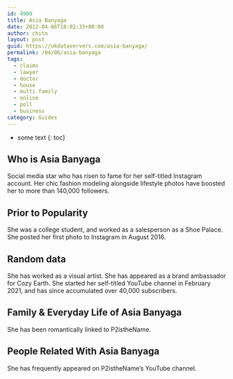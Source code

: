 ```yaml
---
id: 4909
title: Asia Banyaga
date: 2012-04-06T18:02:33+00:00
author: chito
layout: post
guid: https://ukdataservers.com/asia-banyaga/
permalink: /04/06/asia-banyaga
tags:
  - claims
  - lawyer
  - doctor
  - house
  - multi family
  - online
  - poll
  - business
category: Guides
---
```


* some text
{: toc}
          
          
## Who is  Asia Banyaga
                  
                  
                  
Social media star who has risen to fame for her self-titled Instagram account. Her chic fashion modeling alongside lifestyle photos have boosted her to more than 140,000 followers. 
                  
                
                
                
## Prior to Popularity 
                  
                  
                  
She was a college student, and worked as a salesperson as a Shoe Palace. She posted her first photo to Instagram in August 2016.
                  
                
                
                
## Random data 
                  
                  
                  
She has worked as a visual artist. She has appeared as a brand ambassador for Cozy Earth. She started her self-titled YouTube channel in February 2021, and has since accumulated over 40,000 subscribers. 
                  
                
                
                
## Family & Everyday Life of Asia Banyaga
                  
                  
                  
She has been romantically linked to P2istheName. 
                  
                
                
                
## People Related With  Asia Banyaga
                  
                  
                  
She has frequently appeared on P2istheName&#8217;s YouTube channel. 
                  
                
              
            
          
          
          
    
    
  
